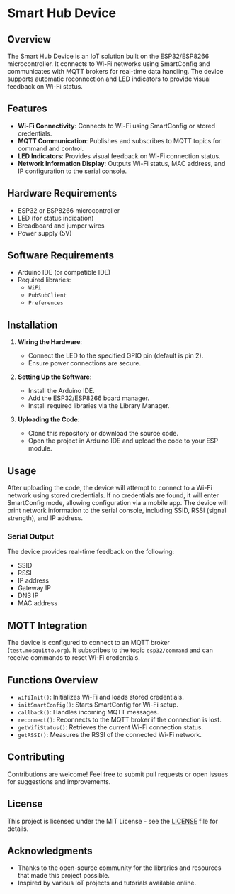 # Smart Hub Device

## Overview

The Smart Hub Device is an IoT solution built on the ESP32/ESP8266 microcontroller. It connects to Wi-Fi networks using SmartConfig and communicates with MQTT brokers for real-time data handling. The device supports automatic reconnection and LED indicators to provide visual feedback on Wi-Fi status.

## Features

- **Wi-Fi Connectivity**: Connects to Wi-Fi using SmartConfig or stored credentials.
- **MQTT Communication**: Publishes and subscribes to MQTT topics for command and control.
- **LED Indicators**: Provides visual feedback on Wi-Fi connection status.
- **Network Information Display**: Outputs Wi-Fi status, MAC address, and IP configuration to the serial console.

## Hardware Requirements

- ESP32 or ESP8266 microcontroller
- LED (for status indication)
- Breadboard and jumper wires
- Power supply (5V)

## Software Requirements

- Arduino IDE (or compatible IDE)
- Required libraries:
  - `WiFi`
  - `PubSubClient`
  - `Preferences`

## Installation

1. **Wiring the Hardware**:
   - Connect the LED to the specified GPIO pin (default is pin 2).
   - Ensure power connections are secure.

2. **Setting Up the Software**:
   - Install the Arduino IDE.
   - Add the ESP32/ESP8266 board manager.
   - Install required libraries via the Library Manager.

3. **Uploading the Code**:
   - Clone this repository or download the source code.
   - Open the project in Arduino IDE and upload the code to your ESP module.

## Usage

After uploading the code, the device will attempt to connect to a Wi-Fi network using stored credentials. If no credentials are found, it will enter SmartConfig mode, allowing configuration via a mobile app. The device will print network information to the serial console, including SSID, RSSI (signal strength), and IP address.

### Serial Output

The device provides real-time feedback on the following:
- SSID
- RSSI
- IP address
- Gateway IP
- DNS IP
- MAC address

## MQTT Integration

The device is configured to connect to an MQTT broker (`test.mosquitto.org`). It subscribes to the topic `esp32/command` and can receive commands to reset Wi-Fi credentials.

## Functions Overview

- `wifiInit()`: Initializes Wi-Fi and loads stored credentials.
- `initSmartConfig()`: Starts SmartConfig for Wi-Fi setup.
- `callback()`: Handles incoming MQTT messages.
- `reconnect()`: Reconnects to the MQTT broker if the connection is lost.
- `getWifiStatus()`: Retrieves the current Wi-Fi connection status.
- `getRSSI()`: Measures the RSSI of the connected Wi-Fi network.

## Contributing

Contributions are welcome! Feel free to submit pull requests or open issues for suggestions and improvements.

## License

This project is licensed under the MIT License - see the [LICENSE](LICENSE) file for details.

## Acknowledgments

- Thanks to the open-source community for the libraries and resources that made this project possible.
- Inspired by various IoT projects and tutorials available online.
